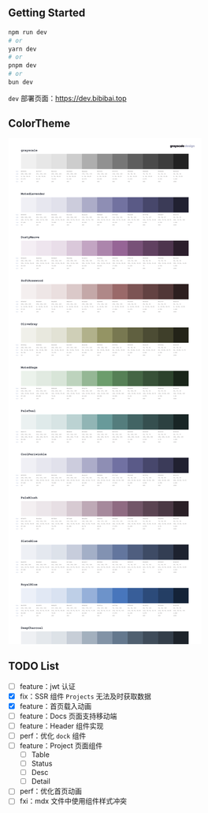 ## Getting Started

```bash
npm run dev
# or
yarn dev
# or
pnpm dev
# or
bun dev
```

`dev` 部署页面：https://dev.bibibai.top

## ColorTheme

![color](./color-theme.svg)

## TODO List

- [ ] feature：jwt 认证
- [x] fix：SSR 组件 `Projects` 无法及时获取数据
- [x] feature：首页载入动画
- [ ] feature：Docs 页面支持移动端
- [ ] feature：Header 组件实现
- [ ] perf：优化 `dock` 组件
- [ ] feature：Project 页面组件
  - [ ] Table
  - [ ] Status
  - [ ] Desc
  - [ ] Detail
- [ ] perf：优化首页动画
- [ ] fxi：mdx 文件中使用组件样式冲突